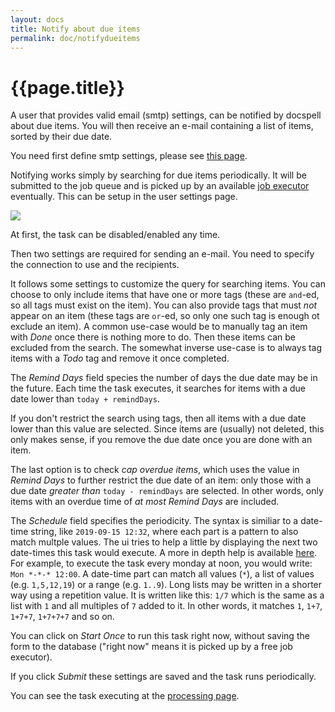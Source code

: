 ```yaml
---
layout: docs
title: Notify about due items
permalink: doc/notifydueitems
---
```


# {{page.title}}

A user that provides valid email (smtp) settings, can be notified by
docspell about due items. You will then receive an e-mail containing a
list of items, sorted by their due date.

You need first define smtp settings, please see [this
page](mailitem#e-mail-settings).

Notifying works simply by searching for due items periodically. It
will be submitted to the job queue and is picked up by an available
[job executor](joex) eventually. This can be setup in the user
settings page.

<div class="thumbnail">
  <img src="../img/notify-due-items.jpg">
</div>

At first, the task can be disabled/enabled any time.

Then two settings are required for sending an e-mail. You need to
specify the connection to use and the recipients.

It follows some settings to customize the query for searching items.
You can choose to only include items that have one or more tags (these
are `and`-ed, so all tags must exist on the item). You can also
provide tags that must *not* appear on an item (these tags are
`or`-ed, so only one such tag is enough ot exclude an item). A common
use-case would be to manually tag an item with *Done* once there is
nothing more to do. Then these items can be excluded from the search.
The somewhat inverse use-case is to always tag items with a *Todo* tag
and remove it once completed.

The *Remind Days* field species the number of days the due date may be
in the future. Each time the task executes, it searches for items with
a due date lower than `today + remindDays`.

If you don't restrict the search using tags, then all items with a due
date lower than this value are selected. Since items are (usually) not
deleted, this only makes sense, if you remove the due date once you
are done with an item.

The last option is to check *cap overdue items*, which uses the value
in *Remind Days* to further restrict the due date of an item: only
those with a due date *greater than* `today - remindDays` are
selected. In other words, only items with an overdue time of *at most*
*Remind Days* are included.

The *Schedule* field specifies the periodicity. The syntax is similiar
to a date-time string, like `2019-09-15 12:32`, where each part is a
pattern to also match multple values. The ui tries to help a little by
displaying the next two date-times this task would execute. A more in
depth help is available
[here](https://github.com/eikek/calev#what-are-calendar-events). For
example, to execute the task every monday at noon, you would write:
`Mon *-*-* 12:00`. A date-time part can match all values (`*`), a list
of values (e.g. `1,5,12,19`) or a range (e.g. `1..9`). Long lists may
be written in a shorter way using a repetition value. It is written
like this: `1/7` which is the same as a list with `1` and all
multiples of `7` added to it. In other words, it matches `1`, `1+7`,
`1+7+7`, `1+7+7+7` and so on.

You can click on *Start Once* to run this task right now, without
saving the form to the database ("right now" means it is picked up by
a free job executor).

If you click *Submit* these settings are saved and the task runs
periodically.

You can see the task executing at the [processing page](processing).
